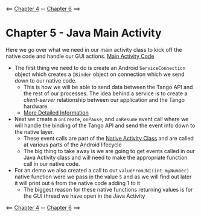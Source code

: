 <== [Chapter 4](./Chapter_04.md) -- [Chapter 6](./Chapter_06.md) ==>

# Chapter 5 - Java Main Activity
Here we go over what we need in our main activity class to kick off the native code and handle our GUI actions. [Main Activity Code](../Sample_Code/Tango-NDK-Tutorial/app/src/main/java/com/demo/tutorial/tango/tango_ndk_tutorial/MainActivity.java)

* The first thing we need to do is create an Android `ServiceConnection` object which creates a `IBinder` object on connection which we send down to our native code.
    * This is how we will be able to send data between the Tango API and the rest of our processes. The idea behind a service is to create a *client-server* relationship between our application and the Tango hardware.
    * [More Detailed Information](https://developer.android.com/guide/components/bound-services.html)
* Next we create a `onCreate`, `onPause`, and `onResume` event call where we will handle the binding of the Tango API and send the event info down to the native layer.
	* These event calls are part of the [Native Activity Class](https://developer.android.com/reference/android/app/NativeActivity.html) and are called at various parts of the Android lifecycle
	* The big thing to take away is we are going to get events called in our Java Activity class and will need to make the appropriate function call in our native code.
* For an demo we also created a call to our `valueFromJNI(int myNumber)` native function were we pass in the value `5` and as we will find out later it will print out `6` from the native code adding 1 to it
	* The biggest reason for these native functions returning values is for the GUI thread we have open in the Java Activity 

<== [Chapter 4](./Chapter_04.md) -- [Chapter 6](./Chapter_06.md) ==>
